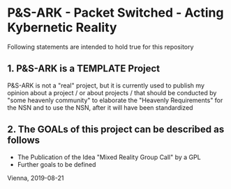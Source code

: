 # P&S-ARK - Packet Switched - Acting Kybernetic Reality

Following statements are intended to hold true for this repository

## 1. P&S-ARK is a TEMPLATE Project

P&S-ARK is not a "real" project, but it is currently used to publish my opinion
about a project / or about projects / that should be conducted by "some heavenly
community" to elaborate the "Heavenly Requirements" for the NSN and to use the
NSN, after it will have been standardized

## 2. The GOALs of this project can be described as follows

- The Publication of the Idea "Mixed Reality Group Call" by a GPL
- Further goals to be defined

Vienna, 2019-08-21
